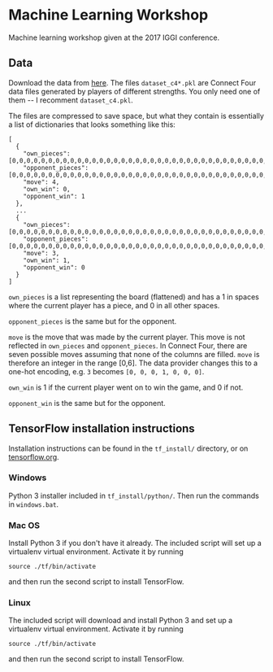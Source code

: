 # Machine Learning Workshop
Machine learning workshop given at the 2017 IGGI conference.

## Data
Download the data from 
[here](https://drive.google.com/drive/folders/0By-183t4X500eVV3eG5UUFJUcUk?usp=sharing). The files `dataset_c4*.pkl` are Connect Four data files generated by players of different strengths. You only need one of them -- I recomment `dataset_c4.pkl`.

The files are compressed to save space, but what they contain is essentially a list of dictionaries that looks something like this:

```
[
  {
    "own_pieces": [0,0,0,0,0,0,0,0,0,0,0,0,0,0,0,0,0,0,0,0,0,0,0,0,0,0,0,0,0,0,0,0,0,0,0,0,0,0,0,0,0,0],
    "opponent_pieces": [0,0,0,0,0,0,0,0,0,0,0,0,0,0,0,0,0,0,0,0,0,0,0,0,0,0,0,0,0,0,0,0,0,0,0,0,0,0,0,0,0,0],
    "move": 4,
    "own_win": 0,
    "opponent_win": 1
  },
  ...
  {
    "own_pieces": [0,0,0,0,0,0,0,0,0,0,0,0,0,0,0,0,0,0,0,0,0,0,0,0,0,0,0,0,0,0,0,0,0,0,0,0,0,0,0,0,0,0],
    "opponent_pieces": [0,0,0,0,0,0,0,0,0,0,0,0,0,0,0,0,0,0,0,0,0,0,0,0,0,0,0,0,0,0,0,0,0,0,0,0,0,0,1,0,0,0],
    "move": 3,
    "own_win": 1,
    "opponent_win": 0
  }
]
```

`own_pieces` is a list representing the board (flattened) and has a 1 in spaces where the current player has a piece, and 0 in all other spaces.

`opponent_pieces` is the same but for the opponent.

`move` is the move that was made by the current player. This move is not reflected in `own_pieces` and `opponent_pieces`. In Connect Four, there are seven possible moves assuming that none of the columns are filled. `move` is therefore an integer in the range [0,6]. The data provider changes this to a one-hot encoding, e.g. `3` becomes `[0, 0, 0, 1, 0, 0, 0]`.

`own_win` is 1 if the current player went on to win the game, and 0 if not.

`opponent_win` is the same but for the opponent.

## TensorFlow installation instructions
Installation instructions can be found in the `tf_install/` directory, or on
[tensorflow.org](https://www.tensorflow.org).

### Windows
Python 3 installer included in `tf_install/python/`. Then run the commands in
`windows.bat`.

### Mac OS
Install Python 3 if you don't have it already. The included script will set up
a virtualenv virtual environment. Activate it by running
```
source ./tf/bin/activate
```
and then run the second script to install TensorFlow.

### Linux
The included script will download and install Python 3 and set up a virtualenv
virtual environment. Activate it by running
```
source ./tf/bin/activate
```
and then run the second script to install TensorFlow.
